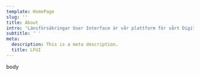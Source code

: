 ```yaml
---
template: HomePage
slug: ''
title: About
intro: 'Länsförsäkringar User Interface är vår plattform för vårt Digitala varumärke. här guidar vi dig kring hur du kommer igång som en copy, UX, AD eller frontend utvecklare hos Länsförsäkringar. Du kan gå in på våra komponenter eller hittar vidare länkar till vår Brand portal Röda rummet.'
subtitle: ' '
meta:
  description: This is a meta description.
  title: LFUI
---
```

body




